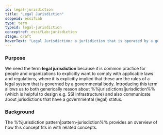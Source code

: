 ```yaml
---
id: legal-jurisdiction
title: "Legal Jurisdiction"
scopeid: essifLab
type: term
typeid: legal-jurisdiction
conceptref: essifLab:jurisdiction
stage: draft
hoverText: "Legal Jurisdiction: a jurisdiction that is operated by a governmental body."
---
```


### Purpose
<!--Describe why the concept is needed. What purposes does it serve? What can you do with it that you cannot do (as well) without it? What objectives does it help realize? Why is this concept relevant within its scope of definition?-->
We need the term **legal jurisdiction** because it is common practice for people and organizations to explicitly want to comply with applicable laws and regulations, where it is explicitly implied that these are the rules of a legal system that is governed by a governmental body. Introducing this term allows us to both generically reason about %%jurisdictions|jurisdiction%% (which is helpful to design e.g. SSI infrastructure) and also communicate about jurisdictions that have a governmental (legal) status.

### Background
<!--Mention and link to the patterns in which this concept plays a (significant) role (possibly explaining the reason/purpose if appropriate), e.g.: -->
The %%jurisdiction pattern|pattern-jurisdiction%% provides an overview of how this concept fits in with related concepts.
